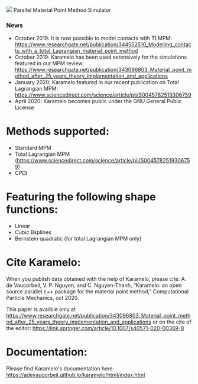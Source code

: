 <img src="https://github.com/adevaucorbeil/karamelo/blob/master/logo.svg">
Parallel Material Point Method Simulator


### News
- October 2019: It is now possible to model contacts with TLMPM: https://www.researchgate.net/publication/344552510_Modelling_contacts_with_a_total_Lagrangian_material_point_method
- October 2019: Karamelo has been used extensively for the simulations featured in our MPM review: https://www.researchgate.net/publication/343096803_Material_point_method_after_25_years_theory_implementation_and_applications
- January 2020: Karamelo featured in our recent publication on Total Lagrangian MPM: https://www.sciencedirect.com/science/article/pii/S0045782519306759
- April 2020: Karamelo becomes public under the GNU General Public License

# Methods supported:
- Standard MPM
- Total Lagrangian MPM (https://www.sciencedirect.com/science/article/pii/S0045782519306759)
- CPDI

# Featuring the following shape functions:
- Linear
- Cubic Bsplines
- Bernstein quadratic (for total Lagrangian MPM only)

# Cite Karamelo:
When you publish data obtained with the help of Karamelo, please cite: A. de Vaucorbeil, V. P. Nguyen, and C. Nguyen-Thanh, “Karamelo: an open source parallel c++ package for the material point method,” Computational Particle Mechanics, oct 2020.

This paper is availble only at https://www.researchgate.net/publication/343096803_Material_point_method_after_25_years_theory_implementation_and_applications or on the cite of the editor: https://link.springer.com/article/10.1007/s40571-020-00369-8

# Documentation:
Please find Karamelo's documentation here:  https://adevaucorbeil.github.io/karamelo/html/index.html
